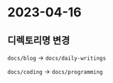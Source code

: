 # 2023-04-16

## 디렉토리명 변경

`docs/blog` -> `docs/daily-writings`

`docs/coding` -> `docs/programming`